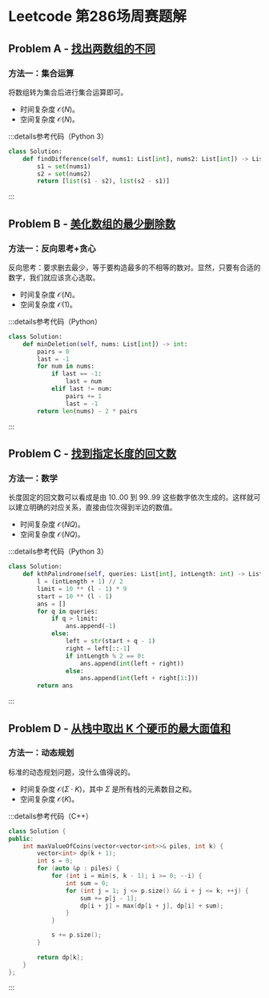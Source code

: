 # Leetcode 第286场周赛题解

## Problem A - [找出两数组的不同](https://leetcode.cn/problems/find-the-difference-of-two-arrays/)

### 方法一：集合运算

将数组转为集合后进行集合运算即可。

- 时间复杂度 $\mathcal{O}(N)$。
- 空间复杂度 $\mathcal{O}(N)$。

:::details参考代码（Python 3）

```python
class Solution:
    def findDifference(self, nums1: List[int], nums2: List[int]) -> List[List[int]]:
        s1 = set(nums1)
        s2 = set(nums2)
        return [list(s1 - s2), list(s2 - s1)]
```

:::

## Problem B - [美化数组的最少删除数](https://leetcode.cn/problems/minimum-deletions-to-make-array-beautiful/)

### 方法一：反向思考+贪心

反向思考：要求删去最少，等于要构造最多的不相等的数对。显然，只要有合适的数字，我们就应该贪心选取。

- 时间复杂度 $\mathcal{O}(N)$。
- 空间复杂度 $\mathcal{O}(1)$。

:::details参考代码（Python）

```python
class Solution:
    def minDeletion(self, nums: List[int]) -> int:
        pairs = 0
        last = -1
        for num in nums:
            if last == -1:
                last = num
            elif last != num:
                pairs += 1
                last = -1
        return len(nums) - 2 * pairs
```

:::

## Problem C - [找到指定长度的回文数](https://leetcode.cn/problems/find-palindrome-with-fixed-length/)

### 方法一：数学

长度固定的回文数可以看成是由 10..00 到 99..99 这些数字依次生成的。这样就可以建立明确的对应关系，直接由位次得到半边的数值。

- 时间复杂度 $\mathcal{O}(NQ)$。
- 空间复杂度 $\mathcal{O}(NQ)$。

:::details参考代码（Python 3）

```python
class Solution:
    def kthPalindrome(self, queries: List[int], intLength: int) -> List[int]:
        l = (intLength + 1) // 2
        limit = 10 ** (l - 1) * 9
        start = 10 ** (l - 1)
        ans = []
        for q in queries:
            if q > limit:
                ans.append(-1)
            else:
                left = str(start + q - 1)
                right = left[::-1]
                if intLength % 2 == 0:
                    ans.append(int(left + right))
                else:
                    ans.append(int(left + right[1:]))
        return ans
```

:::

## Problem D - [从栈中取出 K 个硬币的最大面值和](https://leetcode.cn/problems/maximum-value-of-k-coins-from-piles/)

### 方法一：动态规划

标准的动态规划问题，没什么值得说的。

- 时间复杂度 $\mathcal{O}(\Sigma\cdot K)$，其中 $\Sigma$ 是所有栈的元素数目之和。
- 空间复杂度 $\mathcal{O}(K)$。

:::details参考代码（C++）

```cpp
class Solution {
public:
    int maxValueOfCoins(vector<vector<int>>& piles, int k) {
        vector<int> dp(k + 1);
        int s = 0;
        for (auto &p : piles) {
            for (int i = min(s, k - 1); i >= 0; --i) {
                int sum = 0;
                for (int j = 1; j <= p.size() && i + j <= k; ++j) {
                    sum += p[j - 1];
                    dp[i + j] = max(dp[i + j], dp[i] + sum);
                }
            }

            s += p.size();
        }
        
        return dp[k]; 
    }
};
```

:::
